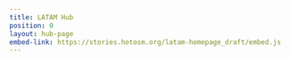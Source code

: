 ```yaml
---
title: LATAM Hub
position: 0
layout: hub-page
embed-link: https://stories.hotosm.org/latam-homepage_draft/embed.js
---
```


